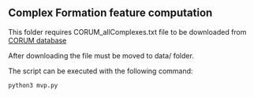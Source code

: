 ## Complex Formation feature computation

This folder requires CORUM_allComplexes.txt file to be downloaded from
[CORUM database](http://mips.helmholtz-muenchen.de/corum/#download)

After downloading the file must be moved to data/ folder.

The script can be executed with the following command:

```
python3 mvp.py
```
